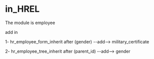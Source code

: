 # in_HREL

The module is employee

add in


1-  hr_employee_form_inherit  after (gender) --add--> military_certificate


2- hr_employee_tree_inherit  after (parent_id) --add--> gender

